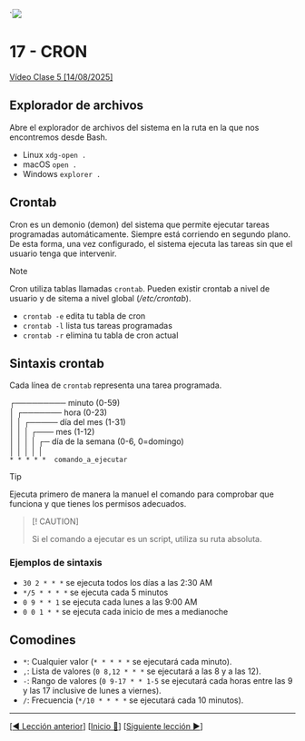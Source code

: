 `![](../Images/header.jpg)

# 17 - CRON

[Vídeo Clase 5 [14/08/2025]](https://www.twitch.tv/videos/2539985093)

## Explorador de archivos

Abre el explorador de archivos del sistema en la ruta en la que nos encontremos desde Bash.

* Linux `xdg-open .`
* macOS `open .`
* Windows `explorer .`

## Crontab

Cron es un demonio (demon) del sistema que permite ejecutar tareas programadas automáticamente. Siempre está corriendo en segundo plano. De esta forma, una vez configurado, el sistema ejecuta las tareas sin que el usuario tenga que intervenir.

> [!NOTE] 
>  
> Cron utiliza tablas llamadas `crontab`. Pueden existir crontab a nivel de usuario y de sitema a nivel global (*/etc/crontab*).

* `crontab -e`	edita tu tabla de cron
* `crontab -l`	lista tus tareas programadas
* `crontab -r`	elimina tu tabla de cron actual

## Sintaxis crontab

Cada línea de `crontab` representa una tarea programada.

┌───────── minuto (0-59)  
│ ┌─────── hora (0-23)  
│ │ ┌───── día del mes (1-31)  
│ │ │ ┌─── mes (1-12)  
│ │ │ │ ┌─ día de la semana (0-6, 0=domingo)  
│ │ │ │ │  
`* * * * *  comando_a_ejecutar`

> [!TIP]
> 
> Ejecuta primero de manera la manuel el comando para comprobar que funciona y que tienes los permisos adecuados.

> [! CAUTION]
> 
> Si el comando a ejecutar es un script, utiliza su ruta absoluta.

### Ejemplos de sintaxis

* `30 2 * * *` se ejecuta todos los días a las 2:30 AM
* `*/5 * * * *` se ejecuta cada 5 minutos
* `0 9 * * 1` se ejecuta cada lunes a las 9:00 AM
* `0 0 1 * *` se ejecuta cada inicio de mes a medianoche

## Comodines

* `*`: Cualquier valor (`* * * * *` se ejecutará cada minuto).
* `,`: Lista de valores (`0 8,12 * * *` se ejecutará a las 8 y a las 12).
* `-`: Rango de valores (`0 9-17 * * 1-5` se ejecutará cada horas entre las 9 y las 17 inclusive de lunes a viernes).
* `/`: Frecuencia (`*/10 * * * *` se ejecutará cada 10 minutos).

---

[[◀️ Lección anterior](./16_LOGIC_EXERCISES.md)] [[Inicio 🔼](../README.md)] [[Siguiente lección ▶️](./18_CRON_EXERCISES.md)]